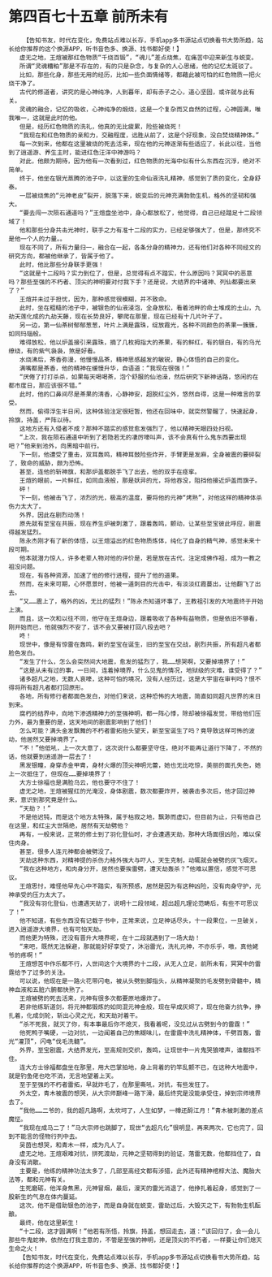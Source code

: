 # 第四百七十五章 前所未有
        【告知书友，时代在变化，免费站点难以长存，手机app多书源站点切换看书大势所趋，站长给你推荐的这个换源APP，听书音色多、换源、找书都好使！】
       虚无之地，王煊被那红色物质“千烧百锻”，“魂儿”差点烧焦，在痛苦中迎来新生与蜕变。
       所谓“灵魂糟粕”那是不存在的，有的只是杂念，与复杂的人心思绪，他的记忆太斑驳了。
       比如，那些化身，那些无用的经历，比如一些负面情绪等，都藉此被可怕的红色物质一把火烧干净了。
       古代的修道者，讲究的是心神纯净，人到暮年，却有赤子之心，道心坚固，或许就与此有关。
       灵魂的融合，记忆的吸收，心神纯净的煅烧，这是一个复杂而又自然的过程，心神圆满，唯我唯一，这就是此时的他。
       但是，经历红色物质的洗礼，他真的无比疲累，险些被烧死！
       “我现在和红色物质的亲和力，交融程度，远胜从前了，这是个好现象，没白焚烧精神体。”
       每一次到来，他都在这里被烧的死去活来，现在他的元神逐渐有些适应了，长此以往，当他到了逍遥游、养生主时，能进红色汪洋中神游吗？
       对此，他颇为期待，因为他有一次看到过，红色物质的光海中似有什么东西在沉浮，绝对不简单。
       终于，他坐在银光蒸腾的池子中，以这里的生命仙液洗礼精神，感觉到了质的变化，全身舒泰。
       一层被烧焦的“元神老皮”裂开，脱落下来，蜕变后的元神充满勃勃生机，格外的坚韧和强大。
       “要去闯一次陨石通道吗？”王煊盘坐池中，身心都放松了，他觉得，自己已经踏足十二段领域了！
       他和那些分身共击光神时，联手之力有准十二段的实力，已经足够强大了，但是，那终究不是他一个人的力量。。
       现在不同了，所有力量归一，融合在一起，各条分身的精神力，还有他们对各种不同经文的研究方向，都被他继承了，皆属于他了。
       此时，他比那些分身联手更强！
       “这就是十二段吗？实力到位了，但是，总觉得有点不踏实，什么原因吗？冥冥中的恶意吗？那些至强的不朽者、顶尖的神明要对付我下手？还是说，大结界的中诸神、列仙都要出来了？”
       王煊并未过于担忧，因为，那种感觉很模糊，并不致命。
       此时，坐在粗糙的池子中，被银色的仙液浸泡，全身放松，看着池畔的命土堆成的土山，九劫天莲化成的九劫天藤，现在长势良好，攀爬在那里，现在已经有十几片叶子了。
       另一边，第一仙茶树郁郁葱葱，叶片上满是露珠，绽放霞光，各种不同颜色的茶果一簇簇，如同玛瑙般。
       难得放松，他以炉盖接引来露珠，摘了几枚拇指大的茶果，有的鲜红，有的银白，有的乌光缭绕，有的紫气袅袅，煞是好看。
       水烧沸后，茶香弥漫，他慢慢品茶，精神思感越发的敏锐，静心体悟的自己的变化。
       满嘴都是茶香，他的精神在缓慢升华，自语道：“我现在很强！”
       “厌倦了打打杀杀，如果每天喝喝茶，泡个舒服的仙池澡，然后研究下新神话路，悠闲的在都市度日，那应该很不错。”
       此时，他的口鼻间尽是茶果的清香，心静神安，超脱红尘外，悠然自得，这是一种难言的享受。
       然而，偷得浮生半日闲，这种体验注定很短暂，他还在回味中，就突然警醒了，快速起身，拎旗，持盖，严阵以待。
       这地方还有入侵者不成？那种不踏实的感觉愈发强烈了，他以精神天眼四处扫视。
       “上次，我在陨石通道中听到了若隐若无的凄厉嚎叫声，该不会真有什么鬼东西要出现吧？”他来到池外，向黑暗中前行。
       下一刻，他遭受了重击，双耳轰鸣，精神耳鼓险些炸开，手臂更是发麻，全身被震的要碎裂了，致命的威胁，颇为恐怖。
       甚至，连他的斩神旗，和那炉盖都脱手飞了出去，他的双手在痉挛。
       王煊的眼前，一片鲜红，如同血液般，那是妖异的光，将他吞没，阻挡他接近炉盖而旗子。
       砰！
       下一刻，他被击飞了，浓烈的光，极高的温度，要将他的元神“烤熟”，对他这样的精神体杀伤力太大了。
       外界，因此在剧烈动荡！
       原先就有至宝在共振，现在养生炉被刺激了，跟着轰鸣，颤动，让某些至宝彼此呼应，剧震得越发猛烈。
       陈永杰刚才有了新的体悟，以王煊溢出的红色物质炼体，纯化了自身的精气神，感觉未来十段可期。
       他本就潜力惊人，许多老辈人物对他的评价是，若是放在古代，注定成佛作祖，成为一教之祖没问题。
       现在，有各种资源，加速了他的修行进程，提升了他的道果。
       然而，在未来可期，心怀愿景时，他被一道刺目的光击中，有淡淡红霞蔓出，让他翻飞了出去。
       “又……震上了，格外的凶，无比的猛烈！”陈永杰知道坏事了，王教祖引发的大地震终于开始上演。
       而且，这一次和以往不同，他守在王煊身边，跟着吸收了各种有益物质，但是依旧不够看，刚开始而已，他就强烈不安了，该不会又要被打回八段去吧？
       咚！
       现世中，像是有惊雷在轰鸣，新的至宝在诞生，旧的至宝在交战，剧烈共振，所有超凡者都脸色发白。
       “发生了什么，怎么会突然间大地震，愈发的猛烈了，我……想哭啊，又要掉境界了！”
       “这是从未有过的事，一日间，连着掉境界，什么见鬼的情况，地狱级的灾难，谁受得了？”
       诸多超凡之地，无数人哀嚎，这种可怕的境况，没有人经历过，这是大宇宙在审判吗？恨不得将所有超凡者都打回原形。
       各地，所有修行者都面色发白，对他们来说，这种恐怖的大地震，简直如同超凡世界的末日到来。
       腐朽的结界中，向地下渗透精神力的至强神明，都一阵心悸，除却被徐福发觉，带给他们压力外，最为重要的是，这天地间的剧震影响到了他们！
       怎么可能？满头金发飘舞的不朽者雷拓抬头望天，新至宝诞生了吗？竟导致这样可怖的波动，他居然又要掉境界了。
       “不！”他低吼，上一次大意了，这次说什么都要坚守住，绝对不能再让道行下降了，不然的话，他就要到逍遥游一层去了！
       黑发银瞳，身穿赤金甲胄，身材火爆的顶尖神明元蕾，她也无比吃惊，美丽的面孔失色，她上一次抵住了，但现在……要掉境界了！
       大方士徐福也是满脸乌云，他也要守不住了！
       虚无之地，王煊被猩红的光淹没，身体剧震，数次都要炸开，被袭击多次后，他才回过神来，意识到那究竟是什么。
       “天劫？！”
       不是他迟钝，而是这个地方太特殊，属于枯寂之地，飘渺而虚幻，但目前为止，只有他自己在这里，和红尘大世隔绝，居然有天劫劈他？
       再有，一般来说，正常的修士到了羽化登仙时，才会遭遇天劫，那种大场面很凶险，难以保住肉身。
       甚至，很多人连元神都会被劈没了。
       天劫这种东西，对精神提的杀伤力格外强大与吓人，天生克制，动辄就会被劈的灰飞烟灭。
       “我在这种地方，和肉身分开，居然也要挨雷劈，遭天劫轰杀？”他难以置信，感觉不可思议。
       王煊思忖，难怪他早先心中不踏实，有所预感，居然是因为有这种凶险，没有肉身守护，元神承受的压力太大了。
       “我没有羽化登仙，也遭遇天劫了，说明十二段领域，超出超凡理论范畴后，有些不可思议了！”
       他不知道，有些东西没有记载于书中，正常来说，立足神话尽头，十一段果位，一旦破关，进入逍遥游大境界，也有可怕天劫。
       而他更为特殊，还没有晋升大境界呢，在十二段就遇到了一场大劫！
       “来吧，既然无法躲避，那就能好好享受了，沐浴雷光，洗礼元神，不亦乐乎，嗷，真他姥爷的疼啊！”
       王煊想苦中作乐都不行，人世间这个大境界的十二段，从无人立足，前所未有，冥冥中的雷霆给予了过多的关注。
       可以说，他现在是一路火花带闪电，被从头劈到脚指头，从精神凝聚的毛发劈到骨髓中，精神血液和五脏六腑都快熟了。
       王煊被劈的死去活来，元神有很多次都要原地爆炸了。
       若非他练斩道剑，将元神都锻炼的如同混元神金般，现在早成灰烬了，现在他奋力抗争，挣扎着，化成剑轮，斩出心灵之光，和天劫对着干。
       “杀不死我，就灭了你，有本事最后你不熄灭，我看着呢，没见过从古劈到今的雷霆！”
       他死鸭子嘴硬，一边对抗，一边闻着自己的焦糊味儿，在雷霆中洗礼精神体，千劈百轰，雷光“灌顶”，闪电“伐毛洗髓”。
       外界，至宝剧震，大结界发光，至高规则交织，轰鸣，让现世中一片鬼哭狼嚎声，谁都挡不住。
       连大方士徐福都盘坐在那里，用大巴掌拍地，身上背着的钓竿乱颤不已，在这种大地震中，就是钓鱼佬也吃不消，无言地望着上天。
       至于至强的不朽者雷拓，早就炸毛了，在那里嘶吼，对抗，有些发狂了。
       外太空，青木被震的想哭，从大宗师巅峰一路下滑，最后终究是没能承受住，掉到宗师境界去了。
       “我他……二爷的，我的超凡路啊，太坎坷了，人生如梦，一樽还酹江月！”青木被刺激的差点魔怔。
       “我现在成马二了！”马大宗师也跳脚了，现世“去超凡化”很明显，再来两次，它也完了，回到不能言的怪物行列中去。
       吴茵也想哭，和青木一样，成为凡人了。
       虚无之地，王煊艰难对抗，拼死渡劫，元神之坚韧得到的验证，落雷无数，他都挡住了，自身没有消散。
       主要是，他练的精神功法太多了，几部至高经文都有涉猎，此外还有精神棺椁大法、魔胎大法等，都和元神有关。
       生死磨砺，他浑身焦黑，元神冒烟，最后，漫天的雷光消退了，他挣扎着起身，感觉到了一股新生的气息在体内蔓延。
       这次，他不是借助银色的池子，而是自身就在蜕变，雷劫过后，大毁灭之下，有勃勃生机酝酿。
       最终，他在这里新生！
       “十二段，这才圆满啊！”他若有所悟，拎旗，持盖，想回走去，道：“该回归了，会一会儿那些牛鬼蛇神，依然在打我主意的，不管是至强的神明，还是顶尖的不朽者，一样要让你们熄灭生命之火！
       【告知书友，时代在变化，免费站点难以长存，手机app多书源站点切换看书大势所趋，站长给你推荐的这个换源APP，听书音色多、换源、找书都好使！】